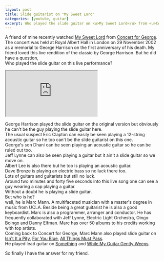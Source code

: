 ```yaml
---
layout: post
title: Slide guitarist on "My Sweet Lord"
categories: [youtube, guitar]
excerpt: Who played the slide guitar on <u>My Sweet Lord</u> from <u>Concert for George</u>?
---
```


A friend of mine recently watched <u>My Sweet Lord</u> from <u>Concert for George</u>. The concert was held at Royal Albert Hall in London on 29 November 2002 as a memorial to George Harrison on the first anniversary of his death. My friend loved this live rendition of the classic by George Harrison. But he did have a question,  
Who played the slide guitar on this live performance?  

<div class="plyr__video-embed" id="player">
  <iframe
    src="https://www.youtube.com/embed/1EORbL8N-R8?playlist=1EORbL8N-R8,GdcSGxXJ8vM,TPO1zwuAe0g,o6iaSWSB7rE,Xl-BNTeJXjw,CrTMc2i6Lzc&iv_load_policy=3&amp;modestbranding=1&amp;playsinline=1&amp;showinfo=0&amp;rel=0&amp;enablejsapi=1;loading=lazy"
    allowfullscreen
    allowtransparency
    allow="autoplay"
  ></iframe>
</div>

George Harrison played the slide guitar on the original version but obviously he can't be the guy playing the slide guitar here.  
The usual suspect Eric Clapton can easily be seen playing a 12-string acoustic guitar so he too can't be the slide guitarist on this one.  
George's son Dhani can be seen playing an acoustic guitar so he can be ruled out too.  
Jeff Lynne can also be seen playing a guitar but it ain't a slide guitar so we move on.  
Albert Lee is also there but he too is playing an acoustic guitar.  
Dave Bronze is playing an electric bass so no luck there too.  
Lots of guitars and guitarists but still no luck.  
Around two minutes and forty five seconds into this live song one can see a guy wearing a cap playing a guitar.  
Without a doubt he is playing a slide guitar.  
But who is he?  
well, he is Marc Mann. A multifaceted musician with a master's degree in music from UCLA. Beside being a great guitarist he is also a good keyboardist. Marc is also a programmer, arranger and conductor. He has frequently collaborated with Jeff Lynne, Electric Light Orchestra, Oingo Boingo and Danny Elfman. Marc has over 50 albums to his credits working with top artists.  
Coming back to Concert for George, Marc Mann also played slide guitar on <u>Isn't It a Pity</u>, <u>For You Blue</u>, <u>All Things Must Pass</u>.  
He played lead guitar on <u>Something</u> and <u>While My Guitar Gently Weeps</u>.  

So finally I have the answer for my friend.  
